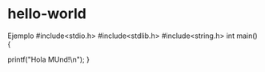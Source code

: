# hello-world
Ejemplo
#include<stdio.h>
#include<stdlib.h>
#include<string.h>
int main(){

printf("Hola MUnd!\n");
}
